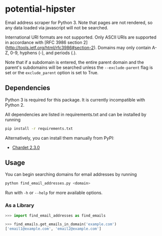 # potential-hipster

Email address scraper for Python 3. Note that pages are not rendered, so any 
data loaded via javascript will not be searched.

International URI formats are not supported. Only ASCII URIs are 
supported in accordance with [RFC 3986 section 2]
(http://tools.ietf.org/html/rfc3986#section-2). Domains may only contain A-Z, 
0-9, hyphens (-), and periods (.).

Note that if a subdomain is entered, the entire parent domain and the parent's 
subdomains will be searched unless the `--exclude-parent` flag is set or the 
`exclude_parent` option is set to True.

## Dependencies

Python 3 is required for this package. It is currently incompatible with Python 2.

All dependencies are listed in requirements.txt and can be installed by running

```sh
pip install -r requirements.txt
```

Alternatively, you can install them manually from PyPI:

 * [Chardet 2.3.0](https://pypi.python.org/pypi/chardet/2.3.0)

## Usage

You can begin searching domains for email addresses by running

```sh
python find_email_addresses.py <domain>
```

Run with `-h` or `--help` for more available options.

### As a Library
```python
>>> import find_email_addresses as find_emails

>>> find_emails.get_emails_in_domain('example.com')
['email1@example.com', 'email2@example.com']
```

